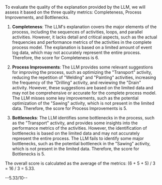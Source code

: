 To evaluate the quality of the explanation provided by the LLM, we will assess it based on the three quality metrics: Completeness, Process Improvements, and Bottlenecks.

1. **Completeness**: The LLM's explanation covers the major elements of the process, including the sequences of activities, loops, and parallel activities. However, it lacks detail and critical aspects, such as the actual frequencies and performance metrics of the activities in the complete process model. The explanation is based on a limited amount of event log data, which may not accurately represent the entire process. Therefore, the score for Completeness is 6.

2. **Process Improvements**: The LLM provides some relevant suggestions for improving the process, such as optimizing the "Transport" activity, reducing the repetition of "Welding" and "Painting" activities, increasing the frequency of the "Drilling" activity, and reviewing the "Drain" activity. However, these suggestions are based on the limited data and may not be comprehensive or accurate for the complete process model. The LLM misses some key improvements, such as the potential optimization of the "Sawing" activity, which is not present in the limited data. Therefore, the score for Process Improvements is 5.

3. **Bottlenecks**: The LLM identifies some bottlenecks in the process, such as the "Transport" activity, and provides some insights into the performance metrics of the activities. However, the identification of bottlenecks is based on the limited data and may not accurately represent the entire process. The LLM fails to identify some major bottlenecks, such as the potential bottleneck in the "Sawing" activity, which is not present in the limited data. Therefore, the score for Bottlenecks is 5.

The overall score is calculated as the average of the metrics: (6 + 5 + 5) / 3 = 16 / 3 = 5.33.

--5.33/10--